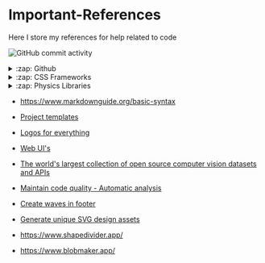 # Important-References
Here I store my references for help related to code

![GitHub commit activity](https://img.shields.io/github/commit-activity/w/r-a-j/Important-References)

<details>
  <summary>:zap: Github </summary>
 
<!--START_SECTION:activity-->
- [Github Badges](https://shields.io/badges)
- [Github Repository, User & Language card's](https://kasroudra-stats-card.onrender.com/)
- [Github profile readme generator](https://rahuldkjain.github.io/gh-profile-readme-generator/)
<!--END_SECTION:activity-->

</details>

<details>
  <summary>:zap: CSS Frameworks </summary>
 
<!--START_SECTION:activity-->
- https://tailwindcss.com/docs/installation
- https://bulma.io/
- https://stackoverflow.design/
- https://m3.material.io/get-started
- https://www.beercss.com/
<!--END_SECTION:activity-->

</details>

<details>
  <summary>:zap: Physics Libraries </summary>
 
<!--START_SECTION:activity-->
- https://box2d.org/
- https://google.github.io/liquidfun/
- https://brm.io/matter-js/
- https://brm.io/gears/
<!--END_SECTION:activity-->

</details>

- https://www.markdownguide.org/basic-syntax

- [Project templates](https://www.cookiecutter.io/templates)

- [Logos for everything](https://worldvectorlogo.com)

- [Web UI's](https://uiverse.io/elements) 

- [The world's largest collection of open source computer vision datasets and APIs](https://universe.roboflow.com/)

- [Maintain code quality - Automatic analysis](https://app.codacy.com/)

- [Create waves in footer](https://getwaves.io/)

- [Generate unique SVG design assets](https://haikei.app/)

- https://www.shapedivider.app/

- https://www.blobmaker.app/
